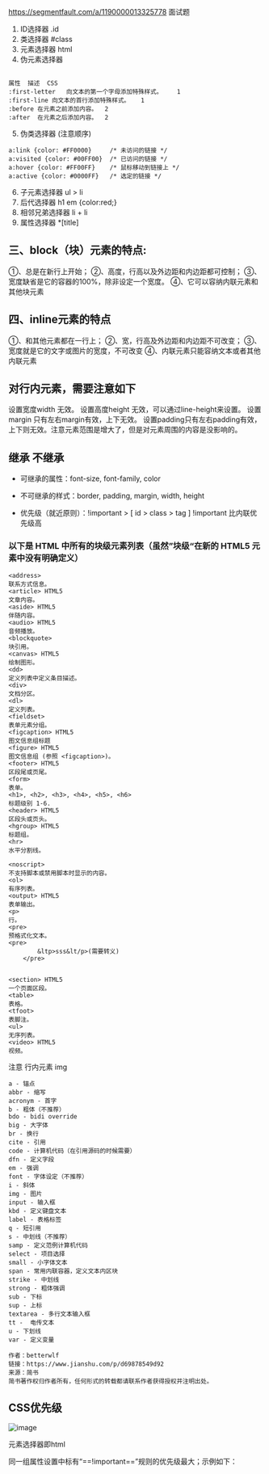 https://segmentfault.com/a/1190000013325778  面试题

1. ID选择器  .id
2. 类选择器  #class
3. 元素选择器 html
4. 伪元素选择器 
```

属性	描述	CSS
:first-letter	向文本的第一个字母添加特殊样式。	1
:first-line	向文本的首行添加特殊样式。	1
:before	在元素之前添加内容。	2
:after	在元素之后添加内容。	2
```
5. 伪类选择器    (注意顺序)
```
a:link {color: #FF0000}		/* 未访问的链接 */
a:visited {color: #00FF00}	/* 已访问的链接 */
a:hover {color: #FF00FF}	/* 鼠标移动到链接上 */
a:active {color: #0000FF}	/* 选定的链接 */
```
6. 子元素选择器   ul > li
7. 后代选择器  h1 em {color:red;}
8. 相邻兄弟选择器  li + li
9. 属性选择器   *[title] 

## 三、block（块）元素的特点:
①、总是在新行上开始；
②、高度，行高以及外边距和内边距都可控制；
③、宽度缺省是它的容器的100%，除非设定一个宽度。
④、它可以容纳内联元素和其他块元素

## 四、inline元素的特点
①、和其他元素都在一行上；
②、宽，行高及外边距和内边距不可改变；
③、宽度就是它的文字或图片的宽度，不可改变
④、内联元素只能容纳文本或者其他内联元素
## 对行内元素，需要注意如下

设置宽度width 无效。
设置高度height 无效，可以通过line-height来设置。
设置margin 只有左右margin有效，上下无效。
设置padding只有左右padding有效，上下则无效。注意元素范围是增大了，但是对元素周围的内容是没影响的。
 ## 继承 不继承
- 可继承的属性：font-size, font-family, color

- 不可继承的样式：border, padding, margin, width, height

- 优先级（就近原则）：!important > [ id > class > tag ] 
!important 比内联优先级高
###  以下是 HTML 中所有的块级元素列表（虽然”块级“在新的 HTML5 元素中没有明确定义）
```
<address>
联系方式信息。
<article> HTML5
文章内容。
<aside> HTML5
伴随内容。
<audio> HTML5
音频播放。
<blockquote>
块引用。
<canvas> HTML5
绘制图形。
<dd>
定义列表中定义条目描述。
<div>
文档分区。
<dl>
定义列表。
<fieldset>
表单元素分组。
<figcaption> HTML5
图文信息组标题
<figure> HTML5
图文信息组 (参照 <figcaption>)。
<footer> HTML5
区段尾或页尾。
<form>
表单。
<h1>, <h2>, <h3>, <h4>, <h5>, <h6>
标题级别 1-6.
<header> HTML5
区段头或页头。
<hgroup> HTML5
标题组。
<hr>
水平分割线。

<noscript>
不支持脚本或禁用脚本时显示的内容。
<ol>
有序列表。
<output> HTML5
表单输出。
<p>
行。
<pre>
预格式化文本。
<pre>
        &ltp>sss&lt/p>(需要转义)
    </pre>
    
    
<section> HTML5
一个页面区段。
<table>
表格。
<tfoot>
表脚注。
<ul>
无序列表。
<video> HTML5
视频。

```
注意 行内元素 img
```
a - 锚点
abbr - 缩写
acronym - 首字
b - 粗体（不推荐）
bdo - bidi override
big - 大字体
br - 换行
cite - 引用
code - 计算机代码（在引用源码的时候需要）
dfn - 定义字段
em - 强调
font - 字体设定（不推荐）
i - 斜体
img - 图片
input - 输入框
kbd - 定义键盘文本
label - 表格标签
q - 短引用
s - 中划线（不推荐）
samp - 定义范例计算机代码
select - 项目选择
small - 小字体文本
span - 常用内联容器，定义文本内区块
strike - 中划线
strong - 粗体强调
sub - 下标
sup - 上标
textarea - 多行文本输入框
tt -  电传文本
u - 下划线
var - 定义变量

作者：betterwlf
链接：https://www.jianshu.com/p/d69878549d92
来源：简书
简书著作权归作者所有，任何形式的转载都请联系作者获得授权并注明出处。
```

##  CSS优先级
![image](https://images.cnblogs.com/cnblogs_com/xugang/WindowsLiveWriter/CSS_148B3/jc6_002_thumb.png)

元素选择器即html

同一组属性设置中标有“==!important==”规则的优先级最大；示例如下：